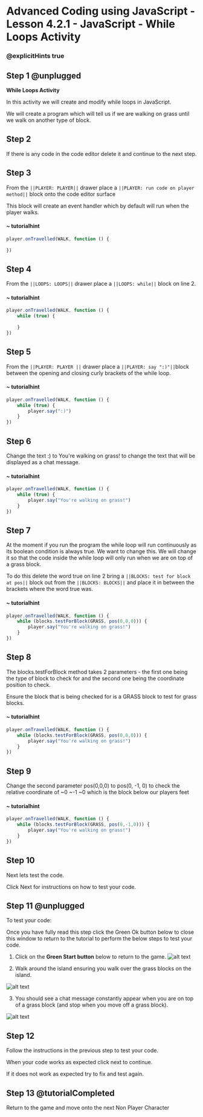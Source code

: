 # Advanced Coding using JavaScript - Lesson 4.2.1 - JavaScript - While Loops Activity

### @explicitHints true


## Step 1 @unplugged
**While Loops Activity**

In this activity we will create and modify while loops in JavaScript.

We will create a program which will tell us if we are walking on grass until we walk on another type of block.

## Step 2
If there is any code in the code editor delete it and continue to the next step. 

## Step 3 
From the ``||PLAYER: PLAYER||`` drawer place a ``||PLAYER: run code on player method||``  block onto the code editor surface

This block will create an event handler which by default will run when the player walks.

#### ~ tutorialhint
```javascript
player.onTravelled(WALK, function () {
	
})
```

## Step 4 
From the ``||LOOPS: LOOPS||`` drawer place a ``||LOOPS: while||`` block on line 2.
#### ~ tutorialhint
```javascript
player.onTravelled(WALK, function () {
	while (true) {
    	
    }
})
```

## Step 5
From the ``||PLAYER: PLAYER ||`` drawer place a ``||PLAYER: say ":)"||``block between the opening and closing curly brackets of the while loop.
#### ~ tutorialhint
```javascript
player.onTravelled(WALK, function () {
	while (true) {
        player.say(":)")	
    }
})
```

## Step 6 
Change the text :) to You're walking on grass! to change the text that will be displayed as a chat message.
#### ~ tutorialhint
```javascript
player.onTravelled(WALK, function () {
	while (true) {
        player.say("You're walking on grass!")	
    }
})
```

## Step 7 
At the moment if you run the program the while loop will run continuously as its boolean condition is always true. 
We want to change this. 
We will change it so that the code inside the while loop will only run when we are on top of a grass block.

To do this delete the word true on line 2 bring a ``||BLOCKS: test for block at pos||`` block out from the ``||BLOCKS: BLOCKS||`` and place it in between the brackets where the word true was.
#### ~ tutorialhint
```javascript
player.onTravelled(WALK, function () {
	while (blocks.testForBlock(GRASS, pos(0,0,0))) {
        player.say("You're walking on grass!")	
    }
})
```
## Step 8 
The blocks.testForBlock method takes 2 parameters - the first one being the type of block to check for and the second one being the coordinate position to check.

Ensure the block that is being checked for is a GRASS block to test for grass blocks.
#### ~ tutorialhint
```javascript
player.onTravelled(WALK, function () {
	while (blocks.testForBlock(GRASS, pos(0,0,0))) {
        player.say("You're walking on grass!")	
    }
})
```
## Step 9 
Change the second parameter pos(0,0,0) to pos(0, -1, 0) to check the relative coordinate of ~0 ~-1 ~0 which is the block below our players feet
#### ~ tutorialhint
```javascript
player.onTravelled(WALK, function () {
	while (blocks.testForBlock(GRASS, pos(0,-1,0))) {
        player.say("You're walking on grass!")	
    }
})
```

## Step 10
Next lets test the code.

Click Next for instructions on how to test your code.

## Step 11 @unplugged
To test your code:

Once you have fully read this step click the Green Ok button below to close this window to return to the tutorial to perform the below steps to test your code.

1. Click on the **Green Start button** below to return to the game.
![alt text](https://advancedjs.codingcredentials.com/Lesson3/3.2.1/images/1.jpg?raw=true "Start")

2. Walk around the island ensuring you walk over the grass blocks on the island.

![alt text](https://advancedjs.codingcredentials.com/Lesson4/4.2.1/images/1.jpg?raw=true "Test")

3. You should see a chat message constantly appear when you are on top of a grass block (and stop when you move off a grass block).

![alt text](https://advancedjs.codingcredentials.com/Lesson4/4.2.1/images/2.jpg?raw=true "Test")

## Step 12
Follow the instructions in the previous step to test your code.

When your code works as expected click next to continue.

If it does not work as expected try to fix and test again.

## Step 13 @tutorialCompleted
Return to the game and move onto the next Non Player Character
